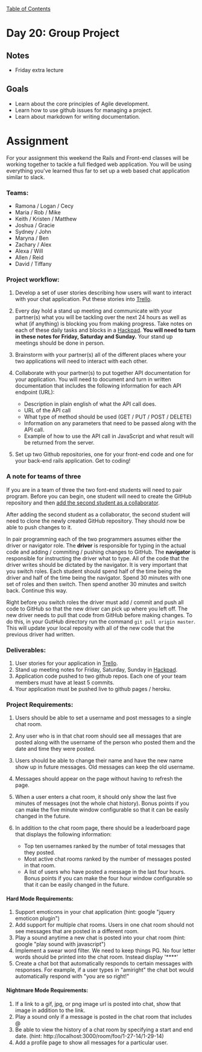 [Table of Contents](/README.md)

# Day 20: Group Project

## Notes
- Friday extra lecture

## Goals
- Learn about the core principles of Agile development.
- Learn how to use github issues for managing a project.
- Learn about markdown for writing documentation.

# Assignment
For your assignment this weekend the Rails and Front-end classes will be working together to tackle a full fledged web application. You will be using everything you've learned thus far to set up a web based chat application similar to slack.

### Teams:
- Ramona / Logan / Cecy
- Maria / Rob / Mike
- Keith / Kristen / Matthew
- Joshua / Gracie
- Sydney / John
- Maryna / Ben
- Zachary / Alex
- Alexa / Will
- Allen / Reid
- David / Tiffany

### Project workflow:
1. Develop a set of user stories describing how users will want to interact with your chat application. Put these stories into [Trello](https://trello.com/).
2. Every day hold a stand up meeting and communicate with your partner(s) what you will be tackling over the next 24 hours as well as what (if anything) is blocking you from making progress. Take notes on each of these daily tasks and blocks in a [Hackpad](https://hackpad.com/). **You will need to turn in these notes for Friday, Saturday and Sunday.** Your stand up meetings should be done in person.
3. Brainstorm with your partner(s) all of the different places where your two applications will need to interact with each other.
4. Collaborate with your partner(s) to put together API documentation for your application. You will need to document and turn in written documentation that includes the following information for each API endpoint (URL):

	* Description in plain english of what the API call does.
	* URL of the API call
	* What type of method should be used (GET / PUT / POST / DELETE)
	* Information on any parameters that need to be passed along with the API call.
	* Example of how to use the API call in JavaScript and what result will be returned from the server.

5. Set up two Github repositories, one for your front-end code and one for your back-end rails application. Get to coding!

### A note for teams of three
If you are in a team of three the two font-end students will need to pair program. Before you can begin, one student will need to create the GitHub repository and then [add the second student as a collaborator](https://help.github.com/articles/adding-collaborators-to-a-personal-repository/).

After adding the second student as a collaborator, the second student will need to clone the newly created GitHub repository. They should now be able to push changes to it.

In pair programming each of the two programmers assumes either the driver or navigator role. The **driver** is responsible for typing in the actual code and adding / commiting / pushing changes to GitHub. The **navigator** is responsible for instructing the driver what to type. All of the code that the driver writes should be dictated by the navigator. It is very important that you switch roles. Each student should spend half of the time being the driver and half of the time being the navigator. Spend 30 minutes with one set of roles and then switch. Then spend another 30 minutes and switch back. Continue this way.

Right before you switch roles the driver must add / commit and push all code to GitHub so that the new driver can pick up where you left off. The new driver needs to pull that code from GitHub before making changes. To do this, in your GutHub directory run the command `git pull origin master`. This will update your local reposity with all of the new code that the previous driver had written.

### Deliverables:
1. User stories for your application in [Trello](https://trello.com/).
2. Stand up meeting notes for Friday, Saturday, Sunday in [Hackpad](https://hackpad.com/).
3. Application code pushed to two github repos. Each one of your team members must have at least 5 commits.
4. Your application must be pushed live to github pages / heroku.

### Project Requirements:
1. Users should be able to set a username and post messages to a single chat room.
2. Any user who is in that chat room should see all messages that are posted along with the username of the person who posted them and the date and time they were posted.
3. Users should be able to change their name and have the new name show up in future messages. Old messages can keep the old username.
4. Messages should appear on the page without having to refresh the page.
5. When a user enters a chat room, it should only show the last five minutes of messages (not the whole chat history). Bonus points if you can make the five minute window configurable so that it can be easily changed in the future.
6. In addition to the chat room page, there should be a leaderboard page that displays the following information:

	* Top ten usernames ranked by the number of total messages that they posted.
	* Most active chat rooms ranked by the number of messages posted in that room.
	* A list of users who have posted a message in the last four hours. Bonus points if you can make the four hour window configurable so that it can be easily changed in the future.

#### Hard Mode Requirements:
1. Support emoticons in your chat application (hint: google "jquery emoticon plugin")
2. Add support for multiple chat rooms. Users in one chat room should not see messages that are posted in a different room.
3. Play a sound anytime a new chat is posted into your chat room (hint: google "play sound with javascript")
4. Implement a swear word filter. We need to keep things PG. No four letter words should be printed into the chat room. Instead display '****'
5. Create a chat bot that automatically responds to certain messages with responses. For example, if a user types in "amiright" the chat bot would automatically respond with "you are so right!"

#### Nightmare Mode Requirements:
1. If a link to a gif, jpg, or png image url is posted into chat, show that image in addition to the link.
2. Play a sound only if a message is posted in the chat room that includes @<your username>
3. Be able to view the history of a chat room by specifying a start and end date. (hint: http://localhost:3000/room/foo/1-27-14/1-29-14)
4. Add a profile page to show all messages for a particular user.
